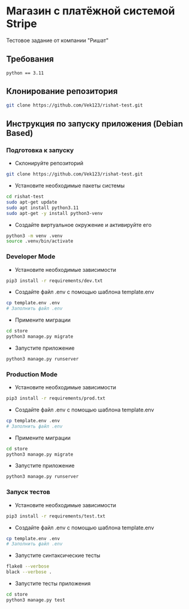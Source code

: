 # Магазин с платёжной системой Stripe

Тестовое задание от компании "Ришат"

## Требования

`python == 3.11`

## Клонирование репозитория

```bash
git clone https://github.com/Vek123/rishat-test.git
```

## Инструкция по запуску приложения (Debian Based)

### Подготовка к запуску

* Склонируйте репозиторий

```bash
git clone https://github.com/Vek123/rishat-test.git
```

* Установите необходимые пакеты системы

```bash
cd rishat-test
sudo apt-get update
sudo apt install python3.11
sudo apt-get -y install python3-venv
```

* Создайте виртуальное окружение и активируйте его

```bash
python3 -m venv .venv
source .venv/bin/activate
```

### Developer Mode

* Установите необходимые зависимости

```bash
pip3 install -r requirements/dev.txt
```

* Создайте файл .env с помощью шаблона template.env

```bash
cp template.env .env
# Заполнить файл .env
```

* Примените миграции

```bash
cd store
python3 manage.py migrate
```

* Запустите приложение

```bash
python3 manage.py runserver
```

### Production Mode

* Установите необходимые зависимости

```bash
pip3 install -r requirements/prod.txt
```

* Создайте файл .env с помощью шаблона template.env

```bash
cp template.env .env
# Заполнить файл .env
```

* Примените миграции

```bash
cd store
python3 manage.py migrate
```

* Запустите приложение

```bash
python3 manage.py runserver
```

### Запуск тестов

* Установите необходимые зависимости

```bash
pip3 install -r requirements/test.txt
```

* Создайте файл .env с помощью шаблона template.env

```bash
cp template.env .env
# Заполнить файл .env
```

* Запустите синтаксические тесты

```bash
flake8 --verbose
black --verbose .
```

* Запустите тесты приложения

```bash
cd store
python3 manage.py test
```
